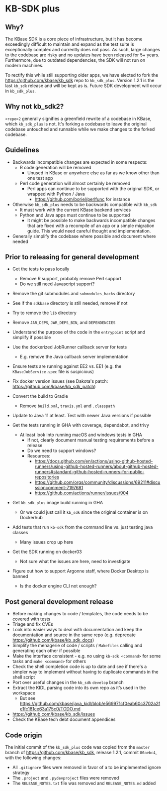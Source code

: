 # KB-SDK plus

## Why?

The KBase SDK is a core piece of infrastructure, but it has become exceedingly difficult to
maintain and expand as the test suite is exceptionally complex and currently does not pass.
As such, large changes to the codebase are risky and no updates have been released for 5+ years.
Furthermore, due to outdated dependencies, the SDK will not run on modern machines.

To rectify this while still supporting older apps, we have elected to fork the
https://github.com/kbase/kb_sdk repo to `kb_sdk_plus`. Version 1.2.1 is the last `kb_sdk`
release and will be kept as is. Future SDK development will occur in `kb_sdk_plus`.

## Why not kb_sdk2?

`<repo>2` generally signifies a greenfield rewrite of a codebase in KBase,
which `kb_sdk_plus` is not. It's forking a codebase to leave the original codebase untouched
and runnable while we make changes to the forked codebase.

## Guidelines

* Backwards incompatible changes are expected in some respects:
  * R code generation will be removed
    * Unused in KBase or anywhere else as far as we know other than one test app
  * Perl code generation will almost certainly be removed
    * Perl apps can continue to be supported with the original SDK, or wrapped with
      Python / Java
      * https://github.com/boriel/perlfunc for instance
* Otherwise `kb_sdk_plus` needs to be backwards compatible with `kb_sdk`
  * It must work with the current KBase backend services
  * Python and Java apps must continue to be supported
    * It might be possible to make backwards incompatible changes that are fixed
      with a recompile of an app or a simple migration guide.
      This would need careful thought and implementation.
* Generally simplify the codebase where possible and document where needed
      
## Prior to releasing for general development

* Get the tests to pass locally
  * Remove R support, probably remove Perl support
  * Do we still need Javascript support?
* Remove the git submodules and `submodules_hacks` directory
* See if the `sdkbase` directory is still needed, remove if not
* Try to remove the `lib` directory
* Remove `JAR_DEPS`, `JAR_DEPS_BIN`, and `DEPENDENCIES`
* Understand the purpose of the code in the `entrypoint` script and simplify if possible
* Use the dockerized JobRunner callback server for tests
  * E.g. remove the Java callback server implementation
* Ensure tests are running against EE2 vs. EE1 (e.g. the `KBaseJobService.spec`
  file is suspicious)
* Fix docker version issues (see Dakota's patch: https://github.com/kbase/kb_sdk_patch)
* Convert the build to Gradle
  * Remove `build.xml`, `travis.yml` and `.classpath`
* Update to Java 11 at least. Test with newer Java versions if possible
* Get the tests running in GHA with coverage, dependabot, and trivy
  * At least look into running macOS and windows tests in GHA
    * If not, clearly document manual testing requirements before a release
    * Do we need to support windows?
    * Resources:
      * https://docs.github.com/en/actions/using-github-hosted-runners/using-github-hosted-runners/about-github-hosted-runners#standard-github-hosted-runners-for-public-repositories
      * https://github.com/orgs/community/discussions/69211#discussioncomment-7197681
      * https://github.com/actions/runner/issues/904
      
* Get `kb_sdk_plus` image build running in GHA
  * Or we could just call it `kb_sdk` since the original container is on Dockerhub
* Add tests that run `kb-sdk` from the command line vs. just testing java classes
  * Many issues crop up here
* Get the SDK running on docker03
  * Not sure what the issues are here, need to investigate
* Figure out how to support Argonne staff, where Docker Desktop is banned
  * Is the docker engine CLI not enough?

## Post general development release

* Before making changes to code / templates, the code needs to be covered with tests
* Triage and fix CVEs
* Look into easier ways to deal with documentation and keep the documentation and source in
  the same repo (e.g. deprecate https://github.com/kbase/kb_sdk_docs)
* Simplify the menagerie of code / scripts / `Makefiles` calling and generating each other
  if possible
* Make the interface consistent - e.g. no using `kb-sdk <command>` for some tasks
  and `make <command>` for others
* Check the shell completion code is up to date and see if there's a simpler way to implement
  without having to duplicate commands in the shell script
* Port over useful changes in the `kb_sdk` `develop` branch
* Extract the KIDL parsing code into its own repo as it’s used in the workspace
  * But see https://github.com/kbase/java_kidl/blob/e569971cf0eab60c3702a2fe1fc181ce63a175c0/TODO.md
* https://github.com/kbase/kb_sdk/issues
* Check the KBase tech debt document appendices

## Code origin

The initial commit of the `kb_sdk_plus` code was copied from the `master` branch of
https://github.com/kbase/kb_sdk, release 1.2.1, commit `80aebc4`, with the following changes:

* All `.gitignore` files were removed in favor of a to be implemented ignore strategy
* The `.project` and `.pydevproject` files were removed
* The `RELEASE_NOTES.txt` file was removed and `RELEASE_NOTES.md` added
